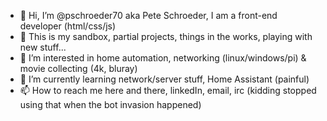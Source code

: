 - 👋 Hi, I’m @pschroeder70 aka Pete Schroeder, I am a front-end developer (html/css/js)
- 💞️ This is my sandbox, partial projects, things in the works, playing with new stuff...
- 👀 I’m interested in home automation, networking (linux/windows/pi) & movie collecting (4k, bluray)
- 🌱 I’m currently learning network/server stuff, Home Assistant (painful)
- 📫 How to reach me here and there, linkedIn, email, irc (kidding stopped using that when the bot invasion happened)
<!---
pschroeder70/pschroeder70 is a ✨ special ✨ repository because its `README.md` (this file) appears on your GitHub profile.
You can click the Preview link to take a look at your changes.
--->
